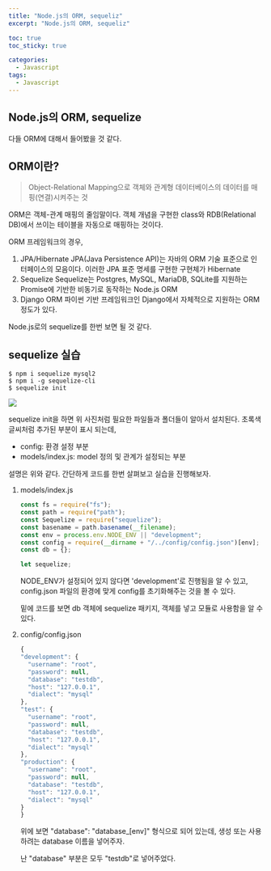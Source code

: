 ```yaml
---
title: "Node.js의 ORM, sequeliz"
excerpt: "Node.js의 ORM, sequeliz"

toc: true
toc_sticky: true

categories:
  - Javascript
tags:
  - Javascript
---
```


## Node.js의 ORM, sequelize

다들 ORM에 대해서 들어봤을 것 같다.

## ORM이란?

> Object-Relational Mapping으로 객체와 관계형 데이터베이스의 데이터를 매핑(연결)시켜주는 것

ORM은 객체-관계 매핑의 줄임말이다.
객체 개념을 구현한 class와 RDB(Relational DB)에서 쓰이는 테이블을 자동으로 매핑하는 것이다.

ORM 프레임워크의 경우,

1. JPA/Hibernate
   JPA(Java Persistence API)는 자바의 ORM 기술 표준으로 인터페이스의 모음이다.
   이러한 JPA 표준 명세를 구현한 구현체가 Hibernate
2. Sequelize
   Sequelize는 Postgres, MySQL, MariaDB, SQLite를 지원하는 Promise에 기반한
   비동기로 동작하는 Node.js ORM
3. Django ORM
   파이썬 기반 프레임워크인 Django에서 자체적으로 지원하는 ORM
   정도가 있다.

Node.js로의 sequelize를 한번 보면 될 것 같다.

## sequelize 실습

```
$ npm i sequelize mysql2
$ npm i -g sequelize-cli
$ sequelize init
```

<img src="https://user-images.githubusercontent.com/46602874/129175307-0b912a6e-79bd-46ea-b39f-239cf9ad8442.png">

sequelize init을 하면
위 사진처럼 필요한 파일들과 폴더들이 알아서 설치된다.
초록색 글씨처럼 추가된 부분이 표시 되는데,

- config: 환경 설정 부분
- models/index.js: model 정의 및 관계가 설정되는 부분

설명은 위와 같다.
간단하게 코드를 한번 살펴보고 실습을 진행해보자.

1. models/index.js

   ```javascript
   const fs = require("fs");
   const path = require("path");
   const Sequelize = require("sequelize");
   const basename = path.basename(__filename);
   const env = process.env.NODE_ENV || "development";
   const config = require(__dirname + "/../config/config.json")[env];
   const db = {};

   let sequelize;
   ```

   NODE_ENV가 설정되어 있지 않다면 'development'로 진행됨을 알 수 있고,
   config.json 파일의 환경에 맞게 config를 초기화해주는 것을 볼 수 있다.

   밑에 코드를 보면 db 객체에 sequelize 패키지, 객체를 넣고 모듈로 사용함을 알 수 있다.

2. config/config.json

   ```javascript
   {
   "development": {
     "username": "root",
     "password": null,
     "database": "testdb",
     "host": "127.0.0.1",
     "dialect": "mysql"
   },
   "test": {
     "username": "root",
     "password": null,
     "database": "testdb",
     "host": "127.0.0.1",
     "dialect": "mysql"
   },
   "production": {
     "username": "root",
     "password": null,
     "database": "testdb",
     "host": "127.0.0.1",
     "dialect": "mysql"
   }
   }
   ```

   위에 보면 "database": "database\_[env]" 형식으로 되어 있는데,
   생성 또는 사용하려는 database 이름을 넣어주자.

   난 "database" 부분은 모두 "testdb"로 넣어주었다.
